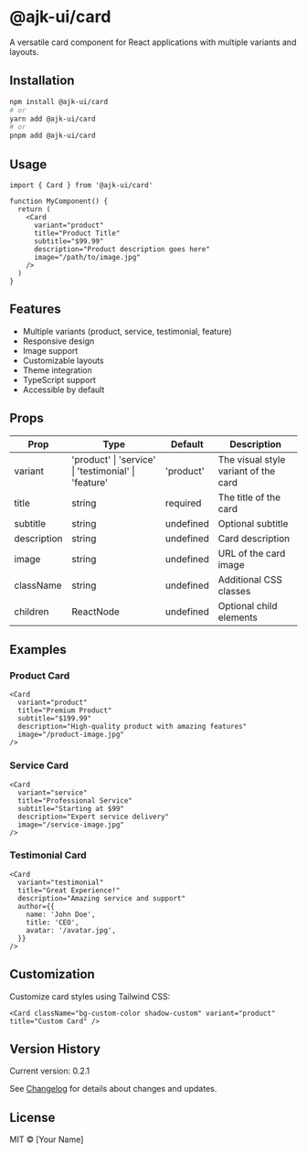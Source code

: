 # @ajk-ui/card

A versatile card component for React applications with multiple variants and layouts.

## Installation

```bash
npm install @ajk-ui/card
# or
yarn add @ajk-ui/card
# or
pnpm add @ajk-ui/card
```

## Usage

```tsx
import { Card } from '@ajk-ui/card'

function MyComponent() {
  return (
    <Card
      variant="product"
      title="Product Title"
      subtitle="$99.99"
      description="Product description goes here"
      image="/path/to/image.jpg"
    />
  )
}
```

## Features

- Multiple variants (product, service, testimonial, feature)
- Responsive design
- Image support
- Customizable layouts
- Theme integration
- TypeScript support
- Accessible by default

## Props

| Prop        | Type                                                 | Default   | Description                          |
| ----------- | ---------------------------------------------------- | --------- | ------------------------------------ |
| variant     | 'product' \| 'service' \| 'testimonial' \| 'feature' | 'product' | The visual style variant of the card |
| title       | string                                               | required  | The title of the card                |
| subtitle    | string                                               | undefined | Optional subtitle                    |
| description | string                                               | undefined | Card description                     |
| image       | string                                               | undefined | URL of the card image                |
| className   | string                                               | undefined | Additional CSS classes               |
| children    | ReactNode                                            | undefined | Optional child elements              |

## Examples

### Product Card

```tsx
<Card
  variant="product"
  title="Premium Product"
  subtitle="$199.99"
  description="High-quality product with amazing features"
  image="/product-image.jpg"
/>
```

### Service Card

```tsx
<Card
  variant="service"
  title="Professional Service"
  subtitle="Starting at $99"
  description="Expert service delivery"
  image="/service-image.jpg"
/>
```

### Testimonial Card

```tsx
<Card
  variant="testimonial"
  title="Great Experience!"
  description="Amazing service and support"
  author={{
    name: 'John Doe',
    title: 'CEO',
    avatar: '/avatar.jpg',
  }}
/>
```

## Customization

Customize card styles using Tailwind CSS:

```tsx
<Card className="bg-custom-color shadow-custom" variant="product" title="Custom Card" />
```

## Version History

Current version: 0.2.1

See [Changelog](../../CHANGELOG.md) for details about changes and updates.

## License

MIT © [Your Name]

